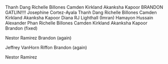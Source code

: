 Thanh Dang
Richelle Billones
Camden Kirkland
Akanksha Kapoor
BRANDON GATLIN!!!!
Josephine Cortez-Ayala
Thanh Dang
Richelle Billones
Camden Kirkland
Akanksha Kapoor
Diana 
RJ Lighthall
(Imran) Hamayon Hussain
Alexander Phan
Richelle Billones
Camden Kirkland
Akanksha Kapoor
Brandon (fixed)

Nestor Ramirez
Brandon (again)

Jeffrey VanHorn
Riffon
Brandon (again)














Nestor Ramirez